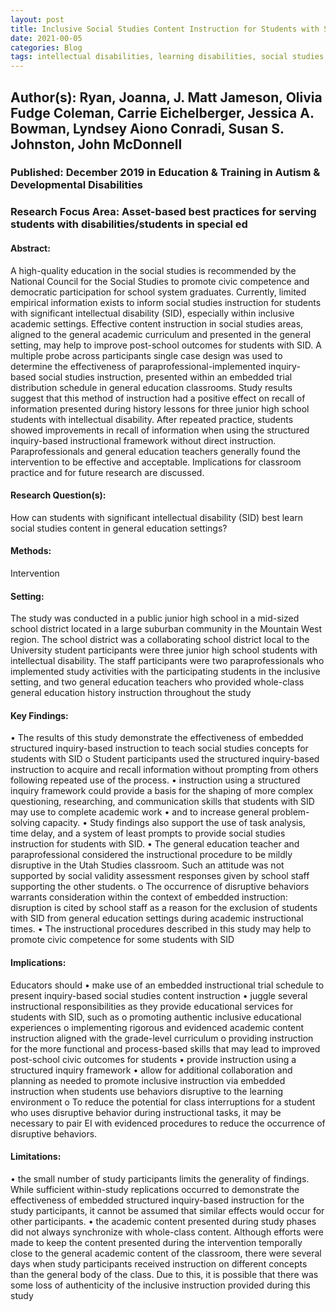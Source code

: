 ```yaml
---
layout: post
title: Inclusive Social Studies Content Instruction for Students with Significant Intellectual Disability Using Structured Inquiry-Based Instruction
date: 2021-00-05
categories: Blog
tags: intellectual disabilities, learning disabilities, social studies, civic competence, embedded instruction, structured inquiry
---
```


## Author(s): Ryan, Joanna, J. Matt Jameson, Olivia Fudge Coleman, Carrie Eichelberger, Jessica A. Bowman, Lyndsey Aiono Conradi, Susan S. Johnston, John McDonnell

### Published: December 2019 in Education & Training in Autism & Developmental Disabilities

### Research Focus Area: Asset-based best practices for serving students with disabilities/students in special ed

#### Abstract:
A high-quality education in the social studies is recommended by the National Council for the Social Studies to promote civic competence and democratic participation for school system graduates. Currently, limited empirical information exists to inform social studies instruction for students with significant intellectual disability (SID), especially within inclusive academic settings. Effective content instruction in social studies areas, aligned to the general academic curriculum and presented in the general setting, may help to improve post-school outcomes for students with SID. A multiple probe across participants single case design was used to determine the effectiveness of paraprofessional-implemented inquiry-based social studies instruction, presented within an embedded trial distribution schedule in general education classrooms. Study results suggest that this method of instruction had a positive effect on recall of information presented during history lessons for three junior high school students with intellectual disability. After repeated practice, students showed improvements in recall of information when using the structured inquiry-based instructional framework without direct instruction. Paraprofessionals and general education teachers generally found the intervention to be effective and acceptable. Implications for classroom practice and for future research are discussed.


#### Research Question(s):
How can students with significant intellectual disability (SID) best learn social studies content in general education settings?


#### Methods:
Intervention


#### Setting:
The study was conducted in a public junior high school in a mid-sized school district located in a large suburban community in the Mountain West region. The school district was a collaborating school district local to the University  student participants were three junior high school students with intellectual disability. The staff participants were two paraprofessionals who implemented study activities with the participating students in the inclusive setting, and two general education teachers who provided whole-class general education history instruction throughout the study


#### Key Findings:
• The results of this study demonstrate the effectiveness of embedded structured inquiry-based instruction to teach social studies concepts for students with SID o Student participants used the structured inquiry-based instruction to acquire and recall information without prompting from others following repeated use of the process. • instruction using a structured inquiry framework could provide a basis for the shaping of more complex questioning, researching, and communication skills that students with SID may use to complete academic work • and to increase general problem-solving capacity. • Study findings also support the use of task analysis, time delay, and a system of least prompts to provide social studies instruction for students with SID. • The general education teacher and paraprofessional considered the instructional procedure to be mildly disruptive in the Utah Studies classroom. Such an attitude was not supported by social validity assessment responses given by school staff supporting the other students. o The occurrence of disruptive behaviors warrants consideration within the context of embedded instruction: disruption is cited by school staff as a reason for the exclusion of students with SID from general education settings during academic instructional times. • The instructional procedures described in this study may help to promote civic competence for some students with SID


#### Implications:
Educators should • make use of an embedded instructional trial schedule to present inquiry-based social studies content instruction • juggle several instructional responsibilities as they provide educational services for students with SID, such as o promoting authentic inclusive educational experiences o implementing rigorous and evidenced academic content instruction aligned with the grade-level curriculum o providing instruction for the more functional and process-based skills that may lead to improved post-school civic outcomes for students • provide instruction using a structured inquiry framework • allow for additional collaboration and planning as needed to promote inclusive instruction via embedded instruction when students use behaviors disruptive to the learning environment o To reduce the potential for class interruptions for a student who uses disruptive behavior during instructional tasks, it may be necessary to pair EI with evidenced procedures to reduce the occurrence of disruptive behaviors.


#### Limitations:
• the small number of study participants limits the generality of findings. While sufficient within-study replications occurred to demonstrate the effectiveness of embedded structured inquiry-based instruction for the study participants, it cannot be assumed that similar effects would occur for other participants. • the academic content presented during study phases did not always synchronize with whole-class content. Although efforts were made to keep the content presented during the intervention temporally close to the general academic content of the classroom, there were several days when study participants received instruction on different concepts than the general body of the class. Due to this, it is possible that there was some loss of authenticity of the inclusive instruction provided during this study


